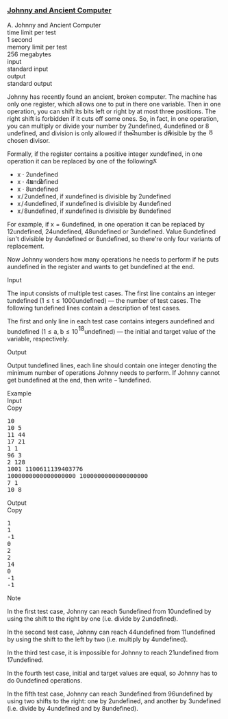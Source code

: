 <h3><a href="https://codeforces.com/contest/1362/problem/A" target="_blank" rel="noopener noreferrer">Johnny and Ancient Computer</a></h3>
<div class="header"><div class="title">A. Johnny and Ancient Computer</div><div class="time-limit"><div class="property-title">time limit per test</div>1 second</div><div class="memory-limit"><div class="property-title">memory limit per test</div>256 megabytes</div><div class="input-file input-standard"><div class="property-title">input</div>standard input</div><div class="output-file output-standard"><div class="property-title">output</div>standard output</div></div><div><p>Johnny has recently found an ancient, broken computer. The machine has only one register, which allows one to put in there one variable. Then in one operation, you can shift its bits left or right by at most three positions. The right shift is forbidden if it <span class="tex-font-style-bf">cuts off some ones</span>. So, in fact, in one operation, you can multiply or divide your number by <span class="MathJax_Preview" style="color: inherit;"><span class="MJXp-math" id="MJXp-Span-1"><span class="MJXp-mn" id="MJXp-Span-2">2</span></span></span><span class="MathJax MathJax_Processed" id="MathJax-Element-1-Frame" tabindex="0" style=""><nobr><span class="math" id="MathJax-Span-1"><span style="display: inline-block; position: relative; width: 0em; height: 0px; font-size: 122%;"><span style="position: absolute;"><span class="mrow" id="MathJax-Span-2"><span class="mn" id="MathJax-Span-3" style="font-family: MathJax_Main;">2</span></span></span></span></span></nobr></span>undefined, <span class="MathJax_Preview" style="color: inherit;"><span class="MJXp-math" id="MJXp-Span-3"><span class="MJXp-mn" id="MJXp-Span-4">4</span></span></span><span class="MathJax MathJax_Processed" id="MathJax-Element-2-Frame" tabindex="0" style=""><nobr><span class="math" id="MathJax-Span-4"><span style="display: inline-block; position: relative; width: 0em; height: 0px; font-size: 122%;"><span style="position: absolute;"><span class="mrow" id="MathJax-Span-5"><span class="mn" id="MathJax-Span-6" style="font-family: MathJax_Main;">4</span></span></span></span></span></nobr></span>undefined or <span class="MathJax_Preview" style="color: inherit;"><span class="MJXp-math" id="MJXp-Span-5"><span class="MJXp-mn" id="MJXp-Span-6">8</span></span></span><span class="MathJax MathJax_Processed" id="MathJax-Element-3-Frame" tabindex="0" style=""><nobr><span class="math" id="MathJax-Span-7"><span style="display: inline-block; position: relative; width: 0em; height: 0px; font-size: 122%;"><span style="position: absolute;"><span class="mrow" id="MathJax-Span-8"><span class="mn" id="MathJax-Span-9" style="font-family: MathJax_Main;">8</span></span></span></span></span></nobr></span>undefined, and division is only allowed if the number is divisible by the chosen divisor. </p><p>Formally, if the register contains a positive integer <span class="MathJax_Preview" style="color: inherit;"><span class="MJXp-math" id="MJXp-Span-7"><span class="MJXp-mi MJXp-italic" id="MJXp-Span-8">x</span></span></span><span class="MathJax MathJax_Processed" id="MathJax-Element-4-Frame" tabindex="0" style=""><nobr><span class="math" id="MathJax-Span-10"><span style="display: inline-block; position: relative; width: 0em; height: 0px; font-size: 122%;"><span style="position: absolute;"><span class="mrow" id="MathJax-Span-11"><span class="mi" id="MathJax-Span-12" style="font-family: MathJax_Math-italic;">x</span></span></span></span></span></nobr></span>undefined, in one operation it can be replaced by one of the following: </p><ul> <li> <span class="MathJax_Preview" style="color: inherit;"><span class="MJXp-math" id="MJXp-Span-9"><span class="MJXp-mi MJXp-italic" id="MJXp-Span-10">x</span><span class="MJXp-mo" id="MJXp-Span-11" style="margin-left: 0.267em; margin-right: 0.267em;">⋅</span><span class="MJXp-mn" id="MJXp-Span-12">2</span></span></span><span class="MathJax MathJax_Processed" id="MathJax-Element-5-Frame" tabindex="0" style=""><nobr><span class="math" id="MathJax-Span-13"><span style="display: inline-block; position: relative; width: 0em; height: 0px; font-size: 122%;"><span style="position: absolute;"><span class="mrow" id="MathJax-Span-14"><span class="mi" id="MathJax-Span-15" style="font-family: MathJax_Math-italic;">x</span><span class="mo" id="MathJax-Span-16" style="font-family: MathJax_Main; padding-left: 0.237em;">⋅</span><span class="mn" id="MathJax-Span-17" style="font-family: MathJax_Main; padding-left: 0.237em;">2</span></span></span></span></span></nobr></span>undefined </li><li> <span class="MathJax_Preview" style="color: inherit;"><span class="MJXp-math" id="MJXp-Span-13"><span class="MJXp-mi MJXp-italic" id="MJXp-Span-14">x</span><span class="MJXp-mo" id="MJXp-Span-15" style="margin-left: 0.267em; margin-right: 0.267em;">⋅</span><span class="MJXp-mn" id="MJXp-Span-16">4</span></span></span><span class="MathJax MathJax_Processing" id="MathJax-Element-6-Frame" tabindex="0"></span>undefined </li><li> <span class="MathJax_Preview" style="color: inherit;"><span class="MJXp-math" id="MJXp-Span-17"><span class="MJXp-mi MJXp-italic" id="MJXp-Span-18">x</span><span class="MJXp-mo" id="MJXp-Span-19" style="margin-left: 0.267em; margin-right: 0.267em;">⋅</span><span class="MJXp-mn" id="MJXp-Span-20">8</span></span></span><span class="MathJax MathJax_Processing" id="MathJax-Element-7-Frame" tabindex="0"></span>undefined </li><li> <span class="MathJax_Preview" style="color: inherit;"><span class="MJXp-math" id="MJXp-Span-21"><span class="MJXp-mi MJXp-italic" id="MJXp-Span-22">x</span><span class="MJXp-mrow" id="MJXp-Span-23"><span class="MJXp-mo" id="MJXp-Span-24" style="margin-left: 0.111em; margin-right: 0.111em;">/</span></span><span class="MJXp-mn" id="MJXp-Span-25">2</span></span></span><span class="MathJax MathJax_Processing" id="MathJax-Element-8-Frame" tabindex="0"></span>undefined, if <span class="MathJax_Preview" style="color: inherit;"><span class="MJXp-math" id="MJXp-Span-26"><span class="MJXp-mi MJXp-italic" id="MJXp-Span-27">x</span></span></span><span class="MathJax MathJax_Processing" id="MathJax-Element-9-Frame" tabindex="0"></span>undefined is divisible by <span class="MathJax_Preview" style="color: inherit;"><span class="MJXp-math" id="MJXp-Span-28"><span class="MJXp-mn" id="MJXp-Span-29">2</span></span></span><span class="MathJax MathJax_Processing" id="MathJax-Element-10-Frame" tabindex="0"></span>undefined </li><li> <span class="MathJax_Preview" style="color: inherit;"><span class="MJXp-math" id="MJXp-Span-30"><span class="MJXp-mi MJXp-italic" id="MJXp-Span-31">x</span><span class="MJXp-mrow" id="MJXp-Span-32"><span class="MJXp-mo" id="MJXp-Span-33" style="margin-left: 0.111em; margin-right: 0.111em;">/</span></span><span class="MJXp-mn" id="MJXp-Span-34">4</span></span></span><span class="MathJax MathJax_Processing" id="MathJax-Element-11-Frame" tabindex="0"></span>undefined, if <span class="MathJax_Preview" style="color: inherit;"><span class="MJXp-math" id="MJXp-Span-35"><span class="MJXp-mi MJXp-italic" id="MJXp-Span-36">x</span></span></span><span class="MathJax MathJax_Processing" id="MathJax-Element-12-Frame" tabindex="0"></span>undefined is divisible by <span class="MathJax_Preview" style="color: inherit;"><span class="MJXp-math" id="MJXp-Span-37"><span class="MJXp-mn" id="MJXp-Span-38">4</span></span></span><span class="MathJax MathJax_Processing" id="MathJax-Element-13-Frame" tabindex="0"></span>undefined </li><li> <span class="MathJax_Preview" style="color: inherit;"><span class="MJXp-math" id="MJXp-Span-39"><span class="MJXp-mi MJXp-italic" id="MJXp-Span-40">x</span><span class="MJXp-mrow" id="MJXp-Span-41"><span class="MJXp-mo" id="MJXp-Span-42" style="margin-left: 0.111em; margin-right: 0.111em;">/</span></span><span class="MJXp-mn" id="MJXp-Span-43">8</span></span></span><span class="MathJax MathJax_Processing" id="MathJax-Element-14-Frame" tabindex="0"></span>undefined, if <span class="MathJax_Preview" style="color: inherit;"><span class="MJXp-math" id="MJXp-Span-44"><span class="MJXp-mi MJXp-italic" id="MJXp-Span-45">x</span></span></span><span class="MathJax MathJax_Processing" id="MathJax-Element-15-Frame" tabindex="0"></span>undefined is divisible by <span class="MathJax_Preview" style="color: inherit;"><span class="MJXp-math" id="MJXp-Span-46"><span class="MJXp-mn" id="MJXp-Span-47">8</span></span></span><span class="MathJax MathJax_Processing" id="MathJax-Element-16-Frame" tabindex="0"></span>undefined </li></ul><p>For example, if <span class="MathJax_Preview" style="color: inherit;"><span class="MJXp-math" id="MJXp-Span-48"><span class="MJXp-mi MJXp-italic" id="MJXp-Span-49">x</span><span class="MJXp-mo" id="MJXp-Span-50" style="margin-left: 0.333em; margin-right: 0.333em;">=</span><span class="MJXp-mn" id="MJXp-Span-51">6</span></span></span><span class="MathJax MathJax_Processing" id="MathJax-Element-17-Frame" tabindex="0"></span>undefined, in one operation it can be replaced by <span class="MathJax_Preview" style="color: inherit;"><span class="MJXp-math" id="MJXp-Span-52"><span class="MJXp-mn" id="MJXp-Span-53">12</span></span></span><span class="MathJax MathJax_Processing" id="MathJax-Element-18-Frame" tabindex="0"></span>undefined, <span class="MathJax_Preview" style="color: inherit;"><span class="MJXp-math" id="MJXp-Span-54"><span class="MJXp-mn" id="MJXp-Span-55">24</span></span></span><span class="MathJax MathJax_Processing" id="MathJax-Element-19-Frame" tabindex="0"></span>undefined, <span class="MathJax_Preview" style="color: inherit;"><span class="MJXp-math" id="MJXp-Span-56"><span class="MJXp-mn" id="MJXp-Span-57">48</span></span></span><span class="MathJax MathJax_Processing" id="MathJax-Element-20-Frame" tabindex="0"></span>undefined or <span class="MathJax_Preview" style="color: inherit;"><span class="MJXp-math" id="MJXp-Span-58"><span class="MJXp-mn" id="MJXp-Span-59">3</span></span></span><span class="MathJax MathJax_Processing" id="MathJax-Element-21-Frame" tabindex="0"></span>undefined. Value <span class="MathJax_Preview" style="color: inherit;"><span class="MJXp-math" id="MJXp-Span-60"><span class="MJXp-mn" id="MJXp-Span-61">6</span></span></span><span class="MathJax MathJax_Processing" id="MathJax-Element-22-Frame" tabindex="0"></span>undefined isn't divisible by <span class="MathJax_Preview" style="color: inherit;"><span class="MJXp-math" id="MJXp-Span-62"><span class="MJXp-mn" id="MJXp-Span-63">4</span></span></span><span class="MathJax MathJax_Processing" id="MathJax-Element-23-Frame" tabindex="0"></span>undefined or <span class="MathJax_Preview" style="color: inherit;"><span class="MJXp-math" id="MJXp-Span-64"><span class="MJXp-mn" id="MJXp-Span-65">8</span></span></span><span class="MathJax MathJax_Processing" id="MathJax-Element-24-Frame" tabindex="0"></span>undefined, so there're only four variants of replacement.</p><p>Now Johnny wonders how many operations he needs to perform if he puts <span class="MathJax_Preview" style="color: inherit;"><span class="MJXp-math" id="MJXp-Span-66"><span class="MJXp-mi MJXp-italic" id="MJXp-Span-67">a</span></span></span><span class="MathJax MathJax_Processing" id="MathJax-Element-25-Frame" tabindex="0"></span>undefined in the register and wants to get <span class="MathJax_Preview" style="color: inherit;"><span class="MJXp-math" id="MJXp-Span-68"><span class="MJXp-mi MJXp-italic" id="MJXp-Span-69">b</span></span></span><span class="MathJax MathJax_Processing" id="MathJax-Element-26-Frame" tabindex="0"></span>undefined at the end.</p></div><div class="input-specification"><div class="section-title">Input</div><p>The input consists of multiple test cases. The first line contains an integer <span class="MathJax_Preview" style="color: inherit;"><span class="MJXp-math" id="MJXp-Span-70"><span class="MJXp-mi MJXp-italic" id="MJXp-Span-71">t</span></span></span><span class="MathJax MathJax_Processing" id="MathJax-Element-27-Frame" tabindex="0"></span>undefined (<span class="MathJax_Preview" style="color: inherit;"><span class="MJXp-math" id="MJXp-Span-72"><span class="MJXp-mn" id="MJXp-Span-73">1</span><span class="MJXp-mo" id="MJXp-Span-74" style="margin-left: 0.333em; margin-right: 0.333em;">≤</span><span class="MJXp-mi MJXp-italic" id="MJXp-Span-75">t</span><span class="MJXp-mo" id="MJXp-Span-76" style="margin-left: 0.333em; margin-right: 0.333em;">≤</span><span class="MJXp-mn" id="MJXp-Span-77">1000</span></span></span><span class="MathJax MathJax_Processing" id="MathJax-Element-28-Frame" tabindex="0"></span>undefined)&nbsp;— the number of test cases. The following <span class="MathJax_Preview" style="color: inherit;"><span class="MJXp-math" id="MJXp-Span-78"><span class="MJXp-mi MJXp-italic" id="MJXp-Span-79">t</span></span></span><span class="MathJax MathJax_Processing" id="MathJax-Element-29-Frame" tabindex="0"></span>undefined lines contain a description of test cases.</p><p>The first and only line in each test case contains integers <span class="MathJax_Preview" style="color: inherit;"><span class="MJXp-math" id="MJXp-Span-80"><span class="MJXp-mi MJXp-italic" id="MJXp-Span-81">a</span></span></span><span class="MathJax MathJax_Processing" id="MathJax-Element-30-Frame" tabindex="0"></span>undefined and <span class="MathJax_Preview" style="color: inherit;"><span class="MJXp-math" id="MJXp-Span-82"><span class="MJXp-mi MJXp-italic" id="MJXp-Span-83">b</span></span></span><span class="MathJax MathJax_Processing" id="MathJax-Element-31-Frame" tabindex="0"></span>undefined (<span class="MathJax_Preview" style="color: inherit;"><span class="MJXp-math" id="MJXp-Span-84"><span class="MJXp-mn" id="MJXp-Span-85">1</span><span class="MJXp-mo" id="MJXp-Span-86" style="margin-left: 0.333em; margin-right: 0.333em;">≤</span><span class="MJXp-mi MJXp-italic" id="MJXp-Span-87">a</span><span class="MJXp-mo" id="MJXp-Span-88" style="margin-left: 0em; margin-right: 0.222em;">,</span><span class="MJXp-mi MJXp-italic" id="MJXp-Span-89">b</span><span class="MJXp-mo" id="MJXp-Span-90" style="margin-left: 0.333em; margin-right: 0.333em;">≤</span><span class="MJXp-msubsup" id="MJXp-Span-91"><span class="MJXp-mn" id="MJXp-Span-92" style="margin-right: 0.05em;">10</span><span class="MJXp-mrow MJXp-script" id="MJXp-Span-93" style="vertical-align: 0.5em;"><span class="MJXp-mn" id="MJXp-Span-94">18</span></span></span></span></span><span class="MathJax MathJax_Processing" id="MathJax-Element-32-Frame" tabindex="0"></span>undefined)&nbsp;— the initial and target value of the variable, respectively.</p></div><div class="output-specification"><div class="section-title">Output</div><p>Output <span class="MathJax_Preview" style="color: inherit;"><span class="MJXp-math" id="MJXp-Span-95"><span class="MJXp-mi MJXp-italic" id="MJXp-Span-96">t</span></span></span><span class="MathJax MathJax_Processing" id="MathJax-Element-33-Frame" tabindex="0"></span>undefined lines, each line should contain one integer denoting the minimum number of operations Johnny needs to perform. If Johnny cannot get <span class="MathJax_Preview" style="color: inherit;"><span class="MJXp-math" id="MJXp-Span-97"><span class="MJXp-mi MJXp-italic" id="MJXp-Span-98">b</span></span></span><span class="MathJax MathJax_Processing" id="MathJax-Element-34-Frame" tabindex="0"></span>undefined at the end, then write <span class="MathJax_Preview" style="color: inherit;"><span class="MJXp-math" id="MJXp-Span-99"><span class="MJXp-mo" id="MJXp-Span-100" style="margin-left: 0em; margin-right: 0.111em;">−</span><span class="MJXp-mn" id="MJXp-Span-101">1</span></span></span><span class="MathJax MathJax_Processing" id="MathJax-Element-35-Frame" tabindex="0"></span>undefined.</p></div><div class="sample-tests"><div class="section-title">Example</div><div class="sample-test"><div class="input"><div class="title">Input<div title="Copy" data-clipboard-target="#id006499789982235415" id="id008193057042536296" class="input-output-copier">Copy</div></div><pre id="id006499789982235415">10
10 5
11 44
17 21
1 1
96 3
2 128
1001 1100611139403776
1000000000000000000 1000000000000000000
7 1
10 8
</pre></div><div class="output"><div class="title">Output<div title="Copy" data-clipboard-target="#id006107908392003819" id="id0035851634579979863" class="input-output-copier">Copy</div></div><pre id="id006107908392003819">1
1
-1
0
2
2
14
0
-1
-1
</pre></div></div></div><div class="note"><div class="section-title">Note</div><p>In the first test case, Johnny can reach <span class="MathJax_Preview" style="color: inherit;"><span class="MJXp-math" id="MJXp-Span-102"><span class="MJXp-mn" id="MJXp-Span-103">5</span></span></span><span class="MathJax MathJax_Processing" id="MathJax-Element-36-Frame" tabindex="0"></span>undefined from <span class="MathJax_Preview" style="color: inherit;"><span class="MJXp-math" id="MJXp-Span-104"><span class="MJXp-mn" id="MJXp-Span-105">10</span></span></span><span class="MathJax MathJax_Processing" id="MathJax-Element-37-Frame" tabindex="0"></span>undefined by using the shift to the right by one (i.e. divide by <span class="MathJax_Preview" style="color: inherit;"><span class="MJXp-math" id="MJXp-Span-106"><span class="MJXp-mn" id="MJXp-Span-107">2</span></span></span><span class="MathJax MathJax_Processing" id="MathJax-Element-38-Frame" tabindex="0"></span>undefined).</p><p>In the second test case, Johnny can reach <span class="MathJax_Preview" style="color: inherit;"><span class="MJXp-math" id="MJXp-Span-108"><span class="MJXp-mn" id="MJXp-Span-109">44</span></span></span><span class="MathJax MathJax_Processing" id="MathJax-Element-39-Frame" tabindex="0"></span>undefined from <span class="MathJax_Preview" style="color: inherit;"><span class="MJXp-math" id="MJXp-Span-110"><span class="MJXp-mn" id="MJXp-Span-111">11</span></span></span><span class="MathJax MathJax_Processing" id="MathJax-Element-40-Frame" tabindex="0"></span>undefined by using the shift to the left by two (i.e. multiply by <span class="MathJax_Preview" style="color: inherit;"><span class="MJXp-math" id="MJXp-Span-112"><span class="MJXp-mn" id="MJXp-Span-113">4</span></span></span><span class="MathJax MathJax_Processing" id="MathJax-Element-41-Frame" tabindex="0"></span>undefined).</p><p>In the third test case, it is impossible for Johnny to reach <span class="MathJax_Preview" style="color: inherit;"><span class="MJXp-math" id="MJXp-Span-114"><span class="MJXp-mn" id="MJXp-Span-115">21</span></span></span><span class="MathJax MathJax_Processing" id="MathJax-Element-42-Frame" tabindex="0"></span>undefined from <span class="MathJax_Preview" style="color: inherit;"><span class="MJXp-math" id="MJXp-Span-116"><span class="MJXp-mn" id="MJXp-Span-117">17</span></span></span><span class="MathJax MathJax_Processing" id="MathJax-Element-43-Frame" tabindex="0"></span>undefined.</p><p>In the fourth test case, initial and target values are equal, so Johnny has to do <span class="MathJax_Preview" style="color: inherit;"><span class="MJXp-math" id="MJXp-Span-118"><span class="MJXp-mn" id="MJXp-Span-119">0</span></span></span><span class="MathJax MathJax_Processing" id="MathJax-Element-44-Frame" tabindex="0"></span>undefined operations.</p><p>In the fifth test case, Johnny can reach <span class="MathJax_Preview" style="color: inherit;"><span class="MJXp-math" id="MJXp-Span-120"><span class="MJXp-mn" id="MJXp-Span-121">3</span></span></span><span class="MathJax MathJax_Processing" id="MathJax-Element-45-Frame" tabindex="0"></span>undefined from <span class="MathJax_Preview" style="color: inherit;"><span class="MJXp-math" id="MJXp-Span-122"><span class="MJXp-mn" id="MJXp-Span-123">96</span></span></span><span class="MathJax MathJax_Processing" id="MathJax-Element-46-Frame" tabindex="0"></span>undefined by using two shifts to the right: one by <span class="MathJax_Preview" style="color: inherit;"><span class="MJXp-math" id="MJXp-Span-124"><span class="MJXp-mn" id="MJXp-Span-125">2</span></span></span><span class="MathJax MathJax_Processing" id="MathJax-Element-47-Frame" tabindex="0"></span>undefined, and another by <span class="MathJax_Preview" style="color: inherit;"><span class="MJXp-math" id="MJXp-Span-126"><span class="MJXp-mn" id="MJXp-Span-127">3</span></span></span><span class="MathJax MathJax_Processing" id="MathJax-Element-48-Frame" tabindex="0"></span>undefined (i.e. divide by <span class="MathJax_Preview" style="color: inherit;"><span class="MJXp-math" id="MJXp-Span-128"><span class="MJXp-mn" id="MJXp-Span-129">4</span></span></span><span class="MathJax MathJax_Processing" id="MathJax-Element-49-Frame" tabindex="0"></span>undefined and by <span class="MathJax_Preview" style="color: inherit;"><span class="MJXp-math" id="MJXp-Span-130"><span class="MJXp-mn" id="MJXp-Span-131">8</span></span></span><span class="MathJax MathJax_Processing" id="MathJax-Element-50-Frame" tabindex="0"></span>undefined).</p></div>